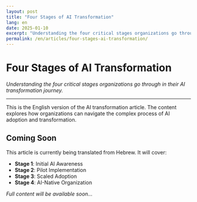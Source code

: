 ```yaml
---
layout: post
title: "Four Stages of AI Transformation"
lang: en
date: 2025-01-10
excerpt: "Understanding the four critical stages organizations go through in their AI transformation journey."
permalink: /en/articles/four-stages-ai-transformation/
---
```


# Four Stages of AI Transformation

*Understanding the four critical stages organizations go through in their AI transformation journey.*

---

This is the English version of the AI transformation article. The content explores how organizations can navigate the complex process of AI adoption and transformation.

## Coming Soon

This article is currently being translated from Hebrew. It will cover:

- **Stage 1**: Initial AI Awareness
- **Stage 2**: Pilot Implementation  
- **Stage 3**: Scaled Adoption
- **Stage 4**: AI-Native Organization

*Full content will be available soon...*